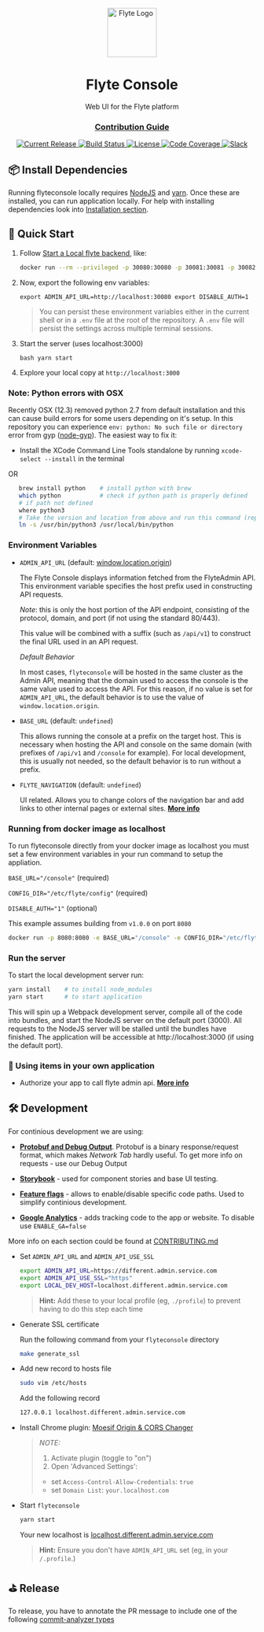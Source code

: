 <html>
    <p align="center"> 
        <img src="https://github.com/flyteorg/flyte/blob/master/rsts/images/flyte_circle_gradient_1_4x4.png" alt="Flyte Logo" width="100">
    </p>
    <h1 align="center">
        Flyte Console
    </h1>
    <p align="center">
        Web UI for the Flyte platform
    </p>
    <h3 align="center">
        <a href="CONTRIBUTING.md">Contribution Guide</a>
    </h3>
</html>

<p align="center">
  <a href="https://github.com/lyft/flyteconsole/releases/latest">
      <img src="https://img.shields.io/github/release/lyft/flyteconsole.svg" alt="Current Release" />
  </a>
  <a href="https://travis-ci.org/lyft/flyteconsole">
      <img src="https://travis-ci.org/lyft/flyteconsole.svg?branch=master" alt="Build Status" />
  </a>
  <a href="http://www.apache.org/licenses/LICENSE-2.0.html">
      <img src="https://img.shields.io/badge/LICENSE-Apache2.0-ff69b4.svg" alt="License" />
  </a>
  <a href="https://codecov.io/gh/lyft/flyteconsole">
      <img src="https://img.shields.io/codecov/c/github/lyft/flyteconsole.svg" alt="Code Coverage" />
  </a>
  <a href="https://slack.flyte.org">
      <img src="https://img.shields.io/badge/slack-join_chat-white.svg?logo=slack&style=social" alt="Slack" />
  </a>
</p>

## 📦 Install Dependencies
Running flyteconsole locally requires [NodeJS](https://nodejs.org) and
[yarn](https://yarnpkg.com). Once these are installed, you can run application locally.
For help with installing dependencies look into
[Installation section](CONTRIBUTING.md#-install-dependencies).

## 🚀 Quick Start
1. Follow [Start a Local flyte backend](https://docs.flyte.org/en/latest/getting_started/index.html), like:
    ```bash
    docker run --rm --privileged -p 30080:30080 -p 30081:30081 -p 30082:30082 -p 30084:30084 cr.flyte.org/flyteorg/flyte-sandbox
    ``` 
2. Now, export the following env variables:

    ``
    export ADMIN_API_URL=http://localhost:30080
    export DISABLE_AUTH=1
    ``

   > You can persist these environment variables either in the current shell or in a `.env` file at the root
     of the repository. A `.env` file will persist the settings across multiple terminal
     sessions.

3. Start the server (uses localhost:3000)

    ``bash
    yarn start
    ``

4. Explore your local copy at `http://localhost:3000`

### Note: Python errors with OSX

Recently OSX (12.3) removed python 2.7 from default installation and this can cause build errors for some users depending on it's setup. In this repository you can experience `env: python: No such file or directory` error from gyp ([node-gyp](https://github.com/nodejs/node-gyp)).
The easiest way to fix it: 

- Install the XCode Command Line Tools standalone by running `xcode-select --install` in the terminal

OR

``` bash
   brew install python    # install python with brew
   which python           # check if python path is properly defined
   # if path not defined
   where python3
   # Take the version and location from above and run this command (replacing `/usr/bin/python3` with the location of your python instalation). This will symlink python to python3
   ln -s /usr/bin/python3 /usr/local/bin/python 
```

### Environment Variables

* `ADMIN_API_URL` (default: [window.location.origin](https://developer.mozilla.org/en-US/docs/Web/API/Window/location>))

    The Flyte Console displays information fetched from the FlyteAdmin API. This
    environment variable specifies the host prefix used in constructing API requests.

    *Note*: this is only the host portion of the API endpoint, consisting of the
    protocol, domain, and port (if not using the standard 80/443).

    This value will be combined with a suffix (such as `/api/v1`) to construct the
    final URL used in an API request.

    *Default Behavior*

    In most cases, `flyteconsole` will be hosted in the same cluster as the Admin
    API, meaning that the domain used to access the console is the same value used to
    access the API. For this reason, if no value is set for `ADMIN_API_URL`, the
    default behavior is to use the value of `window.location.origin`.

* `BASE_URL` (default: `undefined`)

    This allows running the console at a prefix on the target host. This is
    necessary when hosting the API and console on the same domain (with prefixes of
    `/api/v1` and `/console` for example). For local development, this is
    usually not needed, so the default behavior is to run without a prefix.
    
* `FLYTE_NAVIGATION` (default: `undefined`)
    
    UI related. Allows you to change colors of the navigation bar and add links
    to other internal pages or external sites. **[More info](packages/zapp/console/src/components/Navigation/Readme.md)**

### Running from docker image as localhost

To run flyteconsole directly from your docker image as localhost you must set a
few environment variables in your run command to setup the appliation.

`BASE_URL="/console"` (required)

`CONFIG_DIR="/etc/flyte/config"` (required)

`DISABLE_AUTH="1"` (optional)

This example assumes building from ``v1.0.0`` on port ``8080``
```bash
docker run -p 8080:8080 -e BASE_URL="/console" -e CONFIG_DIR="/etc/flyte/config" -e DISABLE_AUTH="1" ghcr.io/flyteorg/flyteconsole:v1.0.0
```   


### Run the server

To start the local development server run:
```bash
yarn install    # to install node_modules
yarn start      # to start application   
```
This will spin up a Webpack development server, compile all of the code into bundles, 
and start the NodeJS server on the default port (3000). All requests to the NodeJS server 
will be stalled until the bundles have finished. The application will be accessible
at http://localhost:3000 (if using the default port).


### 🎱 Using items in your own application

* Authorize your app to call flyte admin api. **[More info](packages/plugins/flyte-api/README.md)**


## 🛠 Development

For continious development we are using:
* **[Protobuf and Debug Output](CONTRIBUTING.md#protobuf-and-debug-output)**.
  Protobuf is a binary response/request format, which makes _Network Tab_ hardly useful.
  To get more info on requests - use our Debug Output
  
* **[Storybook](CONTRIBUTING.md#storybook)**
  \- used for component stories and base UI testing.

* **[Feature flags](CONTRIBUTING.md#feature-flags)**
  \- allows to enable/disable specific code paths. Used to simplify continious development.

* **[Google Analytics](CONTRIBUTING.md#google-analytics)**
  \- adds tracking code to the app or website. To disable use `ENABLE_GA=false`

More info on each section could be found at [CONTRIBUTING.md](CONTRIBUTING.md)

* Set `ADMIN_API_URL` and `ADMIN_API_USE_SSL`
   
   ```bash
   export ADMIN_API_URL=https://different.admin.service.com
   export ADMIN_API_USE_SSL="https"
   export LOCAL_DEV_HOST=localhost.different.admin.service.com
   ```  
   
   > **Hint:** Add these to your local profile (eg, `./profile`) to prevent having to do this step each time

* Generate SSL certificate

   Run the following command from your `flyteconsole` directory
   ```bash
   make generate_ssl
   ```

* Add new record to hosts file

   ```bash
   sudo vim /etc/hosts
   ```
   
   Add the following record
   ```bash
   127.0.0.1 localhost.different.admin.service.com
   ```
   
* Install Chrome plugin: [Moesif Origin & CORS Changer](https://chrome.google.com/webstore/detail/moesif-origin-cors-change/digfbfaphojjndkpccljibejjbppifbc)

    > _NOTE:_
    > 1. Activate plugin (toggle to "on")
    > 1. Open 'Advanced Settings':
    > - set `Access-Control-Allow-Credentials`: `true`
    > - set `Domain List`: `your.localhost.com`

* Start `flyteconsole`

   ```bash
   yarn start
   ```
   Your new localhost is [localhost.different.admin.service.com](http://localhost.different.admin.service.com)

   > **Hint:** Ensure you don't have `ADMIN_API_URL` set (eg, in your `/.profile`.)

## ⛳️ Release
To release, you have to annotate the PR message to include one of the following [commit-analyzer types](https://github.com/semantic-release/commit-analyzer#rules-matching)

